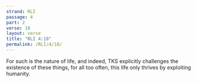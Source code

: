 ```yaml
---
strand: RLI
passage: 4
part: 2
verse: 18
layout: verse
title: "RLI 4:18"
permalink: /RLI/4/18/
---
```

For such is the nature of life, and indeed, TKS explicitly challenges the existence of these things, for all too often, this life only thrives by exploiting humanity.
